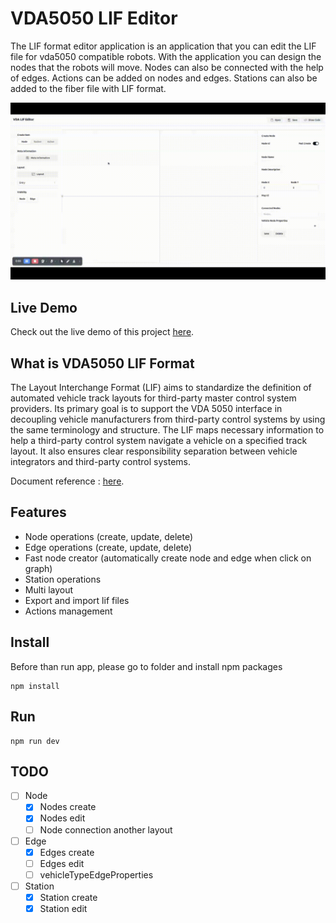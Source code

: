 # VDA5050 LIF Editor 
The LIF format editor application is an application that you can edit the LIF file for vda5050 compatible robots. With the application you can design the nodes that the robots will move. Nodes can also be connected with the help of edges. Actions can be added on nodes and edges. Stations can also be added to the fiber file with LIF format.

![vda](./docs/VDA%20Lif%20Editor.gif)

## Live Demo
Check out the live demo of this project [here](https://vda5050-lif-editor.vercel.app/).

## What is VDA5050 LIF Format 
The Layout Interchange Format (LIF) aims to standardize the definition of automated vehicle track layouts for third-party master control system providers. Its primary goal is to support the VDA 5050 interface in decoupling vehicle manufacturers from third-party control systems by using the same terminology and structure. The LIF maps necessary information to help a third-party control system navigate a vehicle on a specified track layout. It also ensures clear responsibility separation between vehicle integrators and third-party control systems.

Document reference :  [here](https://vdma.org/documents/34570/3317035/FuI_Guideline_LIF_GB.pdf/779bc75c-9525-8d13-412e-fff82bc6ab39?t=1710513623026).

## Features
- Node operations (create, update, delete) 
- Edge operations (create, update, delete)
- Fast node creator (automatically create node and edge when click on graph)
- Station operations
- Multi layout
- Export and import lif files 
- Actions management 

## Install
Before than run app, please go to folder and install npm packages 
``` 
npm install 
```

## Run 
```
npm run dev
```

## TODO
- [ ] Node
    - [x] Nodes create
    - [x] Nodes edit
    - [ ] Node connection another layout
- [ ] Edge
    - [x] Edges create
    - [ ] Edges edit
    - [ ] vehicleTypeEdgeProperties
- [ ] Station
    - [x] Station create 
    - [x] Station edit 
